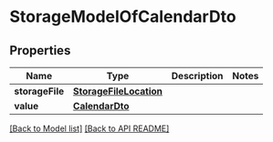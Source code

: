 
# StorageModelOfCalendarDto
## Properties
Name | Type | Description | Notes
------------ | ------------- | ------------- | -------------
**storageFile** | [**StorageFileLocation**](StorageFileLocation.md) |  | 
**value** | [**CalendarDto**](CalendarDto.md) |  | 




[[Back to Model list]](Models.md) [[Back to API README]](README.md)

